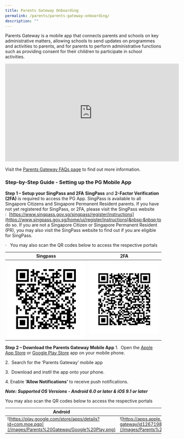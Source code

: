 ```yaml
---
title: Parents Gateway Onboarding
permalink: /parents/parents-gateway-onboarding/
description: ""
---
```

Parents Gateway is a mobile app that connects parents and schools on key administrative matters, allowing schools to send updates on programmes and activities to parents, and for parents to perform administrative functions such as providing consent for their children to participate in school activities.

<iframe width="560" height="315" src="https://www.youtube.com/embed/tW9jwyuovOo" title="Parents Gateway Onboarding video for Parents" frameborder="0" allow="accelerometer; autoplay; clipboard-write; encrypted-media; gyroscope; picture-in-picture; web-share" allowfullscreen=""></iframe>

Visit the&nbsp;[Parents Gateway FAQs page](https://pg.moe.edu.sg/faq)&nbsp;to find out more information.


### Step-by-Step Guide - Setting up the PG Mobile App
**Step 1 – Setup your SingPass and 2FA**
**SingPass**&nbsp;and&nbsp;**2-Factor Verification (2FA)**&nbsp;is required to access the PG App.
SingPass is available to all Singapore Citizens and Singapore Permanent Resident parents. If you have not yet registered for SingPass, or 2FA, please visit the SingPass website :&nbsp;&nbsp;[https://www.singpass.gov.sg/singpass/register/instructions](https://www.singpass.gov.sg/home/ui/register/instructions)&nbsp;&nbsp;to do so. If you are not a Singapore Citizen or Singapore Permanent Resident (PR), you may also visit the SingPass website to find out if you are eligible for SingPass.

· &nbsp; You may also scan the QR codes below to access the respective portals



| Singpass | 2FA |
| -------- | -------- |
| ![](/images/Parents%20Gateway/Singpass.png)     | ![](/images/Parents%20Gateway/2FA.jpg)     | 

**Step 2 – Download the Parents Gateway Mobile App**
1.&nbsp; Open the&nbsp;[Apple App Store](https://itunes.apple.com/sg/app/parents-gateway/id1267198708?mt=8)&nbsp;or&nbsp;[Google Play Store](https://play.google.com/store/apps/details?id=com.moe.pgp&amp;hl=en_SG)&nbsp;app on your mobile phone.

2.&nbsp; Search for the ‘Parents Gateway’ mobile app

3.&nbsp; Download and instll the app onto your phone.

4\. Enable&nbsp;**‘Allow Notifications’**&nbsp;to receive push notifications.

**_Note: Supported OS Versions - Android 6.0 or later &amp; iOS 9.1 or later_**

You may also scan the QR codes below to access the respective portals


| Android | iOS | 
| -------- | -------- | 
| ![https://play.google.com/store/apps/details?id=com.moe.pgp](/images/Parents%20Gateway/Google%20Play.png)    | ![https://apps.apple.com/sg/app/parents-gateway/id1267198708](/images/Parents%20Gateway/Apple%20App%20Store.png)     |
